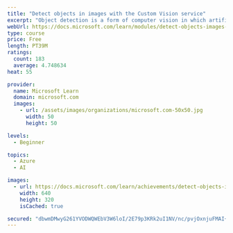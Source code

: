 ```yaml
---
title: "Detect objects in images with the Custom Vision service"
excerpt: "Object detection is a form of computer vision in which artificial intelligence (AI) agents can identify and locate specific types of object in an image or camera feed."
webUrl: https://docs.microsoft.com/learn/modules/detect-objects-images-custom-vision/
type: course
price: Free
length: PT39M
ratings:
  count: 183
  average: 4.748634
heat: 55

provider:
  name: Microsoft Learn
  domain: microsoft.com
  images:
    - url: /assets/images/organizations/microsoft.com-50x50.jpg
      width: 50
      height: 50

levels:
  - Beginner

topics:
  - Azure
  - AI

images:
  - url: https://docs.microsoft.com/learn/achievements/detect-objects-images-custom-vision-social.png
    width: 640
    height: 320
    isCached: true

secured: "dbwmDMwyG261YVODWQWEbV3W6loI/2E79p3KRk2uI1NV/nc/pvjOxnjuFMAI+N69qysW64b9QtrJnbcjb2WiJzDboACwL6ifjp9uAb0P8TrrokFGNoxvT+f8r3An1tengBDV+7mj1V/4lvjLWFLlA2SgOlpEoWWYGmhR3ShhEShLAQAKGZnOZPo7MSQUPjSKqbhezUwj4bFnwzoppqhkYgOzWGtMNoWbUMAw97CX9NRAZkF4fTRpMPuM3xIuLBGVewaS3M9bPcnvC1XA6yc8zUjPB3ykL/iVr3Iu1BZ1qxjlSxUNNixvQX1ZmCZhNDjxI79kUdAeFv44c9MkDQb7zeDfbsVUTVxttp/E+hqMZCkAcyhDlQ+famP9vBmsD48nSANWGB+qJCqwaP9pgG+RNLAzWXYxuY7f39uZGzwPIdQ=;5sle9t48EerSRiMQTZHwgg=="
---
```


